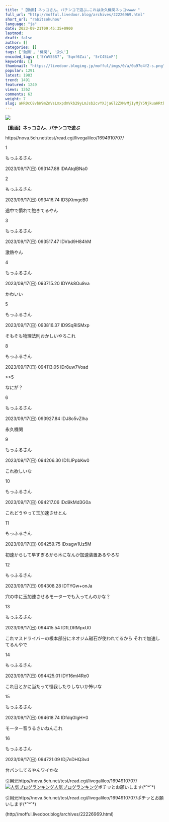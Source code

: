 ```yaml
---
title: "【動画】ネッコさん、パチンコで遊ぶ…これは永久機関ネッコwwww "
full_url: "http://mofful.livedoor.blog/archives/22226969.html"
short_url: "rabitsokuhou"
language: "ja"
date: 2023-09-21T09:45:35+0900
lastmod: 
draft: false
author: []
categories: []
tags: ['動画', '機関', '永久']
encoded_tags: ['5YuV55S7', '5qmf6Zai', '5rC45LmF']
keywords: []
thumbnail: "https://livedoor.blogimg.jp/mofful/imgs/0/a/0a97e4f2-s.png"
popular: 1291
latest: 1983
trend: 1491
featured: 1249
views: 1262
comments: 63
weight: 7
slug: aHR0cC8vbW9mZnVsLmxpdmVkb29yLmJsb2cvYXJjaGl2ZXMvMjIyMjY5NjkuaHRtbA==
---
```


![](https://livedoor.blogimg.jp/mofful/imgs/0/a/0a97e4f2-s.png)

<div><p><b><p>【動画】ネッコさん、パチンコで遊ぶ</p></b> https//nova.5ch.net/test/read.cgi/livegalileo/1694910707/</p><p class='t_h'>1 <p>もっふるさん</p> <p> 2023/09/17(日) 093147.88 IDAAtqIBNa0</p></p><p class='t_h'>2 <p>もっふるさん</p> <p> 2023/09/17(日) 093416.74 ID3jXtmgcB0</p></p> <p class='t_b'> 途中で慣れて飽きてるやん </p> <p class='t_h'>3 <p>もっふるさん</p> <p> 2023/09/17(日) 093517.47 IDVbd9H84hM</p></p> <p class='t_b'> 激熱やん </p> <p class='t_h'>4 <p>もっふるさん</p> <p> 2023/09/17(日) 093715.20 IDYAk8Ou9va</p></p> <p class='t_b'> かわいい </p> <p class='t_h'>5 <p>もっふるさん</p> <p> 2023/09/17(日) 093816.37 ID9SqRISMxp</p></p> <p class='t_b'> そもそも物理法則おかしいやろこれ </p> <p class='t_h t_i'>8 <p>もっふるさん</p> <p> 2023/09/17(日) 094113.05 IDr8uw7Voad</p></p> <p class='t_b t_i'> <p class='anchor'>>>5</p> なにが？ </p> <p class='t_h'>6 <p>もっふるさん</p> <p> 2023/09/17(日) 093927.84 IDJ8o5vZIha</p></p> <p class='t_b'> 永久機関 </p> <p class='t_h'>9 <p>もっふるさん</p> <p> 2023/09/17(日) 094206.30 ID1LIPpbKw0</p></p> <p class='t_b'> これ欲しいな </p> <p class='t_h'>10 <p>もっふるさん</p> <p> 2023/09/17(日) 094217.06 IDd9kMd3G0a</p></p> <p class='t_b'> これどうやって玉加速させとん </p> <p class='t_h'>11 <p>もっふるさん</p> <p> 2023/09/17(日) 094259.75 IDxagw1Uz5M</p></p> <p class='t_b'> 初速からして早すぎるから木になんか加速装置あるやろな </p> <p class='t_h'>12 <p>もっふるさん</p> <p> 2023/09/17(日) 094308.28 IDTYGw+onJa</p></p> <p class='t_b'> 穴の中に玉加速させるモーターでも入ってんのかな？ </p> <p class='t_h'>13 <p>もっふるさん</p> <p> 2023/09/17(日) 094415.54 ID1LDRMpxU0</p></p> <p class='t_b'> これマスドライバーの根本部分にネオジム磁石が使われてるから それで加速してるんやで </p> <p class='t_h'>14 <p>もっふるさん</p> <p> 2023/09/17(日) 094425.01 IDY16mI4Re0</p></p> <p class='t_b'> これ目とかに当たって怪我したりしないか怖いな </p> <p class='t_h'>15 <p>もっふるさん</p> <p> 2023/09/17(日) 094618.74 IDfdqGlgH+0</p></p> <p class='t_b'> モーター音うるさいねんこれ </p> <p class='t_h'>16 <p>もっふるさん</p> <p> 2023/09/17(日) 094721.09 IDj7nDHQ3vd</p></p> <p class='t_b'> 台パンしてるやんワイかな </p>引用元https//nova.5ch.net/test/read.cgi/livegalileo/1694910707/<a href='//blog.with2.net/link/?2036932'><img title='人気ブログランキング' src='https//blog.with2.net/img/banner/banner_21.gif'></a><a href='//blog.with2.net/link/?2036932'>人気ブログランキング</a>ポチッとお願いします(*´꒳`*)<img alt='' src='https//www11.a8.net/0.gif?a8mat=3BDUGQ+4RHMA+2HOM+BS629' height='1' width='1' border='0'> <p>引用元https//nova.5ch.net/test/read.cgi/livegalileo/1694910707/ポチッとお願いします(*´꒳`*)</p></div>

(http//mofful.livedoor.blog/archives/22226969.html)
